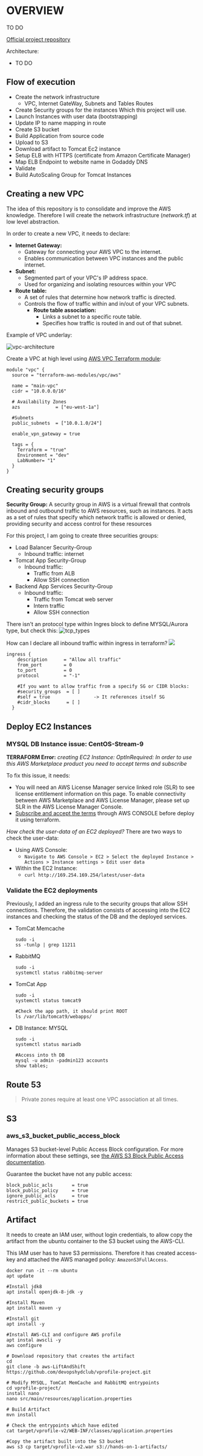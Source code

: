 # OVERVIEW

TO DO

[Official project repository](https://github.com/devopshydclub/vprofile-project/tree/aws-LiftAndShift)

Architecture:

- TO DO

## Flow of execution

  - Create the network infrastructure
    - VPC, Internet GateWay, Subnets and Tables Routes
  - Create Security groups for the instances Which this project will use.
  - Launch Instances with user data (bootstrapping)
  - Update IP to name mapping in route
  - Create S3 bucket
  - Build Application from source code
  - Upload to S3
  - Download artifact to Tomcat Ec2 instance
  - Setup ELB with HTTPS (certificate from Amazon Certificate Manager)
  - Map ELB Endpoint to website name in Godaddy DNS
  - Validate
  - Build AutoScaling Group for Tomcat Instances

## Creating a new VPC

The idea of this repository is to consolidate and improve the AWS knowledge. Therefore I will create the network infrastructure (*network.tf*) at low level abstraction. 

In order to create a new VPC, it needs to declare:

- **Internet Gateway:**
    - Gateway for connecting your AWS VPC to the internet.
    - Enables communication between VPC instances and the public internet.
- **Subnet:**
    - Segmented part of your VPC's IP address space.
    - Used for organizing and isolating resources within your VPC
- **Route table:**
    - A set of rules that determine how network traffic is directed.
    - Controls the flow of traffic within and in/out of your VPC subnets.
        - **Route table association:**
            - Links a subnet to a specific route table.
            - Specifies how traffic is routed in and out of that subnet.

Example of VPC underlay:

![vpc-architecture](/hands_on_1/resources/vpc_architecture_example%20.png)

Create a VPC at high level using [AWS VPC Terraform module](https://registry.terraform.io/modules/terraform-aws-modules/vpc/aws/latest):

```
module "vpc" {
  source = "terraform-aws-modules/vpc/aws"

  name = "main-vpc"
  cidr = "10.0.0.0/16"

  # Availability Zones
  azs             = ["eu-west-1a"]

  #Subnets
  public_subnets  = ["10.0.1.0/24"]

  enable_vpn_gateway = true

  tags = {
    Terraform = "true"
    Environment = "dev"
    LabNumber= "1"
  }
}
```

## Creating security groups

**Security Group:** 
A security group in AWS is a virtual firewall that controls inbound and outbound traffic to AWS resources, such as instances. It acts as a set of rules that specify which network traffic is allowed or denied, providing security and access control for these resources

For this project, I am going to create three securities groups:

  - Load Balancer Security-Group
    - Inbound traffic: internet
  - Tomcat App Security-Group
    - Inbound traffic:
      - Traffic from  ALB
      - Allow SSH connection
  - Backend App Services Security-Group
    - Inbound traffic:
      - Traffic from Tomcat web server
      - Intern traffic
      - Allow SSH connection

There isn't an protocol type within Ingres block to define MYSQL/Aurora type, but check this:
![tcp_types](/hands_on_1/resources/tcp_types.png)

How can I declare all inbound traffic within ingress in terraform?
![](/hands_on_1/resources/sg_inbound_rule.png)
```
ingress {
    description      = "Allow all traffic"
    from_port        = 0
    to_port          = 0
    protocol         = "-1"
    
    #If you want to allow traffic from a specify SG or CIDR blocks:
    #security_groups  = [ ]
    #self = true                -> It references itself SG
    #cidr_blocks      = [ ]
  }
```

## Deploy EC2 Instances

### MYSQL DB Instance issue: CentOS-Stream-9

**TERRAFORM Error:** *creating EC2 Instance: OptInRequired: In order to use this AWS Marketplace product you need to accept terms and subscribe*

To fix this issue, it needs:

  - You will need an AWS License Manager service linked role (SLR) to see license entitlement information on this page. To enable connectivity between AWS Marketplace and AWS License Manager, please set up SLR in the AWS License Manager Console.
  - [Subscribe and accept the terms](https://aws.amazon.com/marketplace/pp/prodview-k66o7o642dfve) through AWS CONSOLE before deploy it using terraform.

*How check the user-data of an EC2 deployed?*
There are two ways to check the user-data:

  - Using AWS Console:
    - `Navigate to AWS Console > EC2 > Select the deployed Instance > Actions > Instance settings > Edit user data`
  - Within the EC2 Instance:
    - `curl http://169.254.169.254/latest/user-data`


### Validate the EC2 deployments

Previously, I added an ingress rule to the security groups that allow SSH connections. Therefore, the validation consists of accessing into the EC2 instances and checking the status of the DB and the deployed services.

- TomCat Memcache
  ```
  sudo -i
  ss -tunlp | grep 11211
  ```
- RabbitMQ
  ```
  sudo -i
  systemctl status rabbitmq-server
  ```
- TomCat App
  ```
  sudo -i
  systemctl status tomcat9

  #Check the app path, it should print ROOT
  ls /var/lib/tomcat9/webapps/ 
  ```
- DB Instance: MYSQL
  ```
  sudo -i
  systemctl status mariadb

  #Access into th DB
  mysql -u admin -padmin123 accounts
  show tables;
  ```

## Route 53

> Private zones require at least one VPC association at all times.

## S3

### aws_s3_bucket_public_access_block

Manages S3 bucket-level Public Access Block configuration. For more information about these settings, see [the AWS S3 Block Public Access documentation](https://docs.aws.amazon.com/AmazonS3/latest/userguide/access-control-block-public-access.html).

Guarantee the bucket have not any public access:
```
block_public_acls       = true
block_public_policy     = true
ignore_public_acls      = true
restrict_public_buckets = true
```

## Artifact

It needs to create an IAM user, without login credentials, to allow copy the artifact from the ubuntu container to the S3 bucket using the AWS-CLI.

This IAM user has to have S3 permissions. Therefore it has created access-key and attached the AWS managed policy: `AmazonS3FullAccess`.

```
docker run -it --rm ubuntu
apt update

#Install jdk8
apt install openjdk-8-jdk -y

#Install Maven
apt install maven -y

#Install git
apt install -y

#Install AWS-CLI and configure AWS profile
apt instal awscli -y
aws configure

# Download repository that creates the artifact
cd
git clone -b aws-LiftAndShift https://github.com/devopshydclub/vprofile-project.git

# Modify MYSQL, TomCat MemCache and RabbitMQ entrypoints
cd vprofile-project/
install nano
nano src/main/resources/application.properties 

# Build Artifact
mvn install

# Check the entrypoints which have edited
cat target/vprofile-v2/WEB-INF/classes/application.properties

#Copy the artifact built into the S3 bucket
aws s3 cp target/vprofile-v2.war s3://hands-on-1-artifacts/
```

